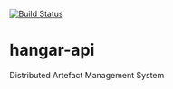 [![Build Status](https://travis-ci.org/specialedge/hangar-api.svg?branch=master)](https://travis-ci.org/specialedge/hangar-api)

# hangar-api
Distributed Artefact Management System
